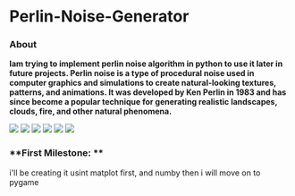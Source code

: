 # Perlin-Noise-Generator
### About

**Iam trying to implement perlin noise algorithm in python to use it later in future projects. Perlin noise is a type of procedural noise used in computer graphics and simulations to create natural-looking textures, patterns, and animations. It was developed by Ken Perlin in 1983 and has since become a popular technique for generating realistic landscapes, clouds, fire, and other natural phenomena.**


![](https://img.shields.io/github/stars/pandao/editor.md.svg) ![](https://img.shields.io/github/forks/pandao/editor.md.svg) ![](https://img.shields.io/github/tag/pandao/editor.md.svg) ![](https://img.shields.io/github/release/pandao/editor.md.svg) ![](https://img.shields.io/github/issues/pandao/editor.md.svg) ![](https://img.shields.io/bower/v/editor.md.svg)

### **First Milestone: **
            
i'll be creating it usint matplot first, and numby then i will move on to pygame
